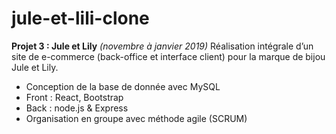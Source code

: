 # jule-et-lili-clone

**Projet 3 : Jule et Lily**
*(novembre à janvier 2019)*
Réalisation intégrale d’un site de e-commerce (back-office et interface client) pour la marque de bijou Jule et Lily.
+ Conception de la base de donnée avec MySQL
+ Front : React, Bootstrap
+ Back : node.js & Express
+ Organisation en groupe avec méthode agile (SCRUM)
